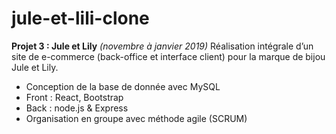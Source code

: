 # jule-et-lili-clone

**Projet 3 : Jule et Lily**
*(novembre à janvier 2019)*
Réalisation intégrale d’un site de e-commerce (back-office et interface client) pour la marque de bijou Jule et Lily.
+ Conception de la base de donnée avec MySQL
+ Front : React, Bootstrap
+ Back : node.js & Express
+ Organisation en groupe avec méthode agile (SCRUM)
